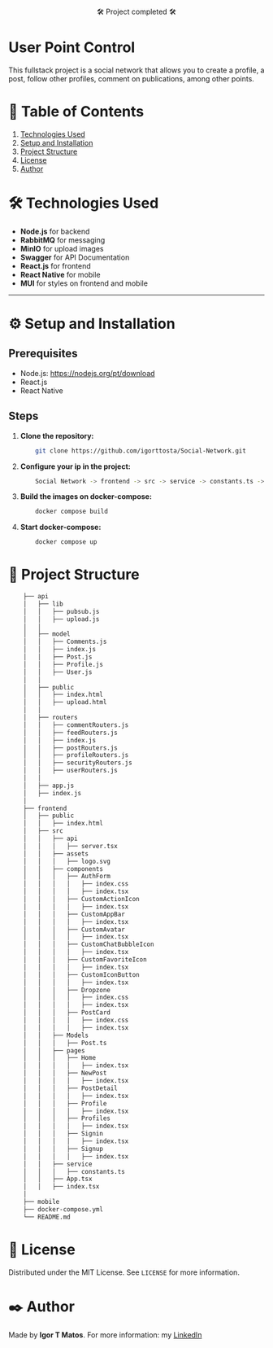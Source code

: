 <div class="status-bar" style="text-align: center;"> 🛠 Project completed 🛠 </div>

# User Point Control

This fullstack project is a social network that allows you to create a profile, a post, follow other profiles, comment on publications, among other points.

# 📑 Table of Contents

1.  [Technologies Used](#technologies-used)
2.  [Setup and Installation](#setup-and-installation)
3.  [Project Structure](#project-structure)
4.  [License](#license)
5.  [Author](#author)


<h1 id="technologies-used">🛠 Technologies Used </h1>

- **Node.js** for backend
- **RabbitMQ** for messaging
- **MinIO** for upload images
- **Swagger** for API Documentation
- **React.js** for frontend
- **React Native** for mobile
- **MUI** for styles on frontend and mobile

---
<h1 id="setup-and-installation">⚙️ Setup and Installation </h1>

## Prerequisites

- Node.js: https://nodejs.org/pt/download
- React.js
- React Native

## Steps

1. **Clone the repository:**
    ```bash
        git clone https://github.com/igorttosta/Social-Network.git
    ```
2. **Configure your ip in the project:**
    ```bash
        Social Network -> frontend -> src -> service -> constants.ts -> (SERVER_ADDRESS: "http://0.0.0.0:4000/v1",)
    ```
3. **Build the images on docker-compose:**
    ```bash
        docker compose build
    ```
4. **Start docker-compose:**
    ```bash
        docker compose up
    ```

<h1 id="project-structure">📂 Project Structure </h1>

```bash
    ├── api
    │   ├── lib
    │   │   ├── pubsub.js
    │   │   ├── upload.js
    │   │
    │   ├── model
    │   │   ├── Comments.js
    │   │   ├── index.js
    │   │   ├── Post.js
    │   │   ├── Profile.js
    │   │   ├── User.js
    │   │
    │   ├── public
    │   │   ├── index.html
    │   │   ├── upload.html
    │   │
    │   ├── routers
    │   │   ├── commentRouters.js
    │   │   ├── feedRouters.js
    │   │   ├── index.js
    │   │   ├── postRouters.js
    │   │   ├── profileRouters.js
    │   │   ├── securityRouters.js
    │   │   ├── userRouters.js
    │   │
    │   ├── app.js
    │   ├── index.js
    │
    ├── frontend
    │   ├── public
    │   │   ├── index.html
    │   ├── src
    │   │   ├── api
    │   │   │   ├── server.tsx
    │   │   ├── assets
    │   │   │   ├── logo.svg
    │   │   ├── components
    │   │   │   ├── AuthForm
    │   │   │   │   ├── index.css
    │   │   │   │   ├── index.tsx
    │   │   │   ├── CustomActionIcon
    │   │   │   │   ├── index.tsx
    │   │   │   ├── CustomAppBar
    │   │   │   │   ├── index.tsx
    │   │   │   ├── CustomAvatar
    │   │   │   │   ├── index.tsx
    │   │   │   ├── CustomChatBubbleIcon
    │   │   │   │   ├── index.tsx
    │   │   │   ├── CustomFavoriteIcon
    │   │   │   │   ├── index.tsx
    │   │   │   ├── CustomIconButton
    │   │   │   │   ├── index.tsx
    │   │   │   ├── Dropzone
    │   │   │   │   ├── index.css
    │   │   │   │   ├── index.tsx
    │   │   │   ├── PostCard
    │   │   │   │   ├── index.css
    │   │   │   │   ├── index.tsx
    │   │   ├── Models
    │   │   │   ├── Post.ts
    │   │   ├── pages
    │   │   │   ├── Home
    │   │   │   │   ├── index.tsx
    │   │   │   ├── NewPost
    │   │   │   │   ├── index.tsx
    │   │   │   ├── PostDetail
    │   │   │   │   ├── index.tsx
    │   │   │   ├── Profile
    │   │   │   │   ├── index.tsx
    │   │   │   ├── Profiles
    │   │   │   │   ├── index.tsx
    │   │   │   ├── Signin
    │   │   │   │   ├── index.tsx
    │   │   │   ├── Signup
    │   │   │   │   ├── index.tsx
    │   │   ├── service
    │   │   │   ├── constants.ts
    │   │   ├── App.tsx
    │   │   ├── index.tsx
    │ 
    ├── mobile 
    ├── docker-compose.yml 
    └── README.md
 ```

<h1 id="license">📜 License </h1>

Distributed under the MIT License. See `LICENSE` for more information.

<h1 id="author">✒️ Author </h1>

Made by **Igor T Matos**. For more information: my [LinkedIn](https://www.linkedin.com/in/matos-igor-tosta/)
